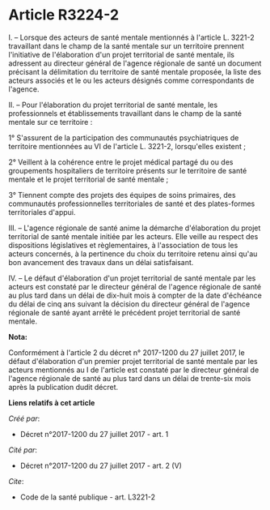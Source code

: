 # Article R3224-2

I. – Lorsque des acteurs de santé mentale mentionnés à l'article L. 3221-2 travaillant dans le champ de la santé mentale sur
un territoire prennent l'initiative de l'élaboration d'un projet territorial de santé mentale, ils adressent au directeur
général de l'agence régionale de santé un document précisant la délimitation du territoire de santé mentale proposée, la
liste des acteurs associés et le ou les acteurs désignés comme correspondants de l'agence.

II. – Pour l'élaboration du projet territorial de santé mentale, les professionnels et établissements travaillant dans le
champ de la santé mentale sur ce territoire :

1° S'assurent de la participation des communautés psychiatriques de territoire mentionnées au VI de l'article L. 3221-2,
lorsqu'elles existent ;

2° Veillent à la cohérence entre le projet médical partagé du ou des groupements hospitaliers de territoire présents sur le
territoire de santé mentale et le projet territorial de santé mentale ;

3° Tiennent compte des projets des équipes de soins primaires, des communautés professionnelles territoriales de santé et des
plates-formes territoriales d'appui.

III. – L'agence régionale de santé anime la démarche d'élaboration du projet territorial de santé mentale initiée par les
acteurs. Elle veille au respect des dispositions législatives et règlementaires, à l'association de tous les acteurs
concernés, à la pertinence du choix du territoire retenu ainsi qu'au bon avancement des travaux dans un délai satisfaisant.

IV. – Le défaut d'élaboration d'un projet territorial de santé mentale par les acteurs est constaté par le directeur général
de l'agence régionale de santé au plus tard dans un délai de dix-huit mois à compter de la date d'échéance du délai de cinq
ans suivant la décision du directeur général de l'agence régionale de santé ayant arrêté le précédent projet territorial de
santé mentale.

**Nota:**

Conformément à l'article 2 du décret n° 2017-1200 du 27 juillet 2017, le défaut d'élaboration d'un premier projet territorial
de santé mentale par les acteurs mentionnés au I de l'article est constaté par le directeur général de l'agence régionale de
santé au plus tard dans un délai de trente-six mois après la publication dudit décret.

**Liens relatifs à cet article**

_Créé par_:

  - Décret n°2017-1200 du 27 juillet 2017 - art. 1

_Cité par_:

  - Décret n°2017-1200 du 27 juillet 2017 - art. 2 (V)

_Cite_:

  - Code de la santé publique - art. L3221-2
